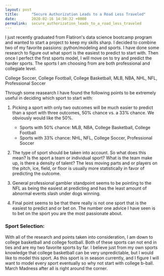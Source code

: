 ```yaml
---
layout: post
title:      "Secure Authorization Leads to a Road Less Traveled"
date:       2020-02-16 14:50:32 +0000
permalink:  secure_authorization_leads_to_a_road_less_traveled
---
```


I just recently graduated from Flatiron's data science bootcamp program and wanted to start a project to keep my skills sharp. I decided to combine two of my favorite passions: python/modeling and sports. I have done some research to figure out what sport is the easiest to predict to start with. Then once I perfect the first sports model, I will move on to try and predict the harder sports. The sports I am choosing from are both professional and collegiate level.

College Soccer, College Football, College Basketball, MLB, NBA, NHL, NFL, Professional Soccer


Through some reasearch I have found the following points to be extremely useful in deciding which sport to start with:
   
   1. Picking a sport with only two outcomes will be much easier to predict than a sport with three outcomes, 50% chance vs. a 33% chance. We obviously would like the 50%.
       - Sports with 50% chance: MLB, NBA, College Basketball, College Football
       - Sports with 33% chance: NHL, NFL, College Soccer, Professional Soccer
       
   2. The type of sport should be taken into account. So what does this mean? Is the sport a team or individual sport? What is the team make up, is there a density of talent? The less moving parts and or players on the pitch, ice, field, or floor is usually more statistically in favor of predicting the outcome.
   
   3. General professional gambler standpoint seems to be pointing to the NFL as being the easiest at predicting and has the least amount of abnormal events slash under dogs winning.
   
   4. Final point seems to be that there really is not one sport that is the easiest to predict and or bet on. The number one advice I have seen is to bet on the sport you are the most passionate about. 
   

### Sport Selection:

With all of the research and points taken into consideration, I am down to college basketball and college football. Both of these sports can not end in ties and are my two favorite sports by far. I believe just from my own sports knowledge that college basketball can be very unpredictable, but I would like to model this sport. As this sport is in season currently, and I figure I will want to model every sport eventually so why not start with college b-ball. March Madness after all is right around the corner.
  
